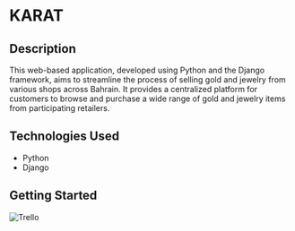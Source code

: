 # KARAT

## Description

This web-based application, developed using Python and the Django framework, aims to streamline the process of selling gold and jewelry from various shops across Bahrain. It provides a centralized platform for customers to browse and purchase a wide range of gold and jewelry items from participating retailers.

## Technologies Used

- Python
- Django

## Getting Started

![Trello](https://trello.com/b/ngL6X2Is/glow)
